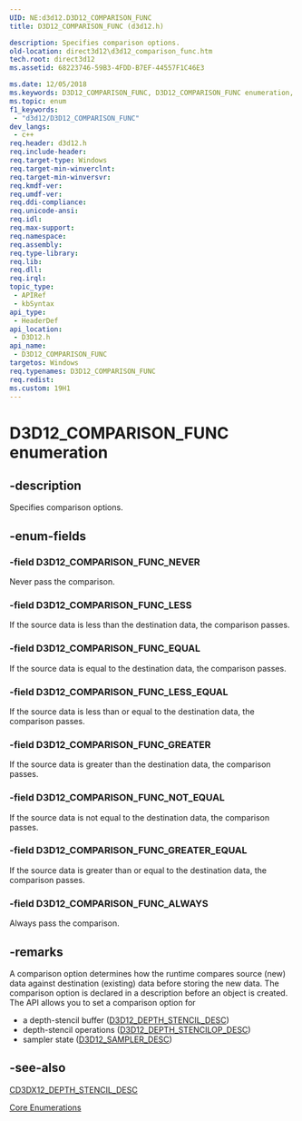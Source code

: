 ```yaml
---
UID: NE:d3d12.D3D12_COMPARISON_FUNC
title: D3D12_COMPARISON_FUNC (d3d12.h)

description: Specifies comparison options.
old-location: direct3d12\d3d12_comparison_func.htm
tech.root: direct3d12
ms.assetid: 68223746-59B3-4FDD-B7EF-44557F1C46E3

ms.date: 12/05/2018
ms.keywords: D3D12_COMPARISON_FUNC, D3D12_COMPARISON_FUNC enumeration, D3D12_COMPARISON_FUNC_ALWAYS, D3D12_COMPARISON_FUNC_EQUAL, D3D12_COMPARISON_FUNC_GREATER, D3D12_COMPARISON_FUNC_GREATER_EQUAL, D3D12_COMPARISON_FUNC_LESS, D3D12_COMPARISON_FUNC_LESS_EQUAL, D3D12_COMPARISON_FUNC_NEVER, D3D12_COMPARISON_FUNC_NOT_EQUAL, d3d12/D3D12_COMPARISON_FUNC, d3d12/D3D12_COMPARISON_FUNC_ALWAYS, d3d12/D3D12_COMPARISON_FUNC_EQUAL, d3d12/D3D12_COMPARISON_FUNC_GREATER, d3d12/D3D12_COMPARISON_FUNC_GREATER_EQUAL, d3d12/D3D12_COMPARISON_FUNC_LESS, d3d12/D3D12_COMPARISON_FUNC_LESS_EQUAL, d3d12/D3D12_COMPARISON_FUNC_NEVER, d3d12/D3D12_COMPARISON_FUNC_NOT_EQUAL, direct3d12.d3d12_comparison_func
ms.topic: enum
f1_keywords: 
 - "d3d12/D3D12_COMPARISON_FUNC"
dev_langs:
 - c++
req.header: d3d12.h
req.include-header: 
req.target-type: Windows
req.target-min-winverclnt: 
req.target-min-winversvr: 
req.kmdf-ver: 
req.umdf-ver: 
req.ddi-compliance: 
req.unicode-ansi: 
req.idl: 
req.max-support: 
req.namespace: 
req.assembly: 
req.type-library: 
req.lib: 
req.dll: 
req.irql: 
topic_type:
 - APIRef
 - kbSyntax
api_type:
 - HeaderDef
api_location:
 - D3D12.h
api_name:
 - D3D12_COMPARISON_FUNC
targetos: Windows
req.typenames: D3D12_COMPARISON_FUNC
req.redist: 
ms.custom: 19H1
---
```


# D3D12_COMPARISON_FUNC enumeration


## -description


Specifies comparison options.


## -enum-fields




### -field D3D12_COMPARISON_FUNC_NEVER

Never pass the comparison.


### -field D3D12_COMPARISON_FUNC_LESS

If the source data is less than the destination data, the comparison passes.


### -field D3D12_COMPARISON_FUNC_EQUAL

If the source data is equal to the destination data, the comparison passes.


### -field D3D12_COMPARISON_FUNC_LESS_EQUAL

If the source data is less than or equal to the destination data, the comparison passes.


### -field D3D12_COMPARISON_FUNC_GREATER

If the source data is greater than the destination data, the comparison passes.


### -field D3D12_COMPARISON_FUNC_NOT_EQUAL

If the source data is not equal to the destination data, the comparison passes.


### -field D3D12_COMPARISON_FUNC_GREATER_EQUAL

If the source data is greater than or equal to the destination data, the comparison passes.


### -field D3D12_COMPARISON_FUNC_ALWAYS

Always pass the comparison.


## -remarks



A comparison option determines how the runtime compares source (new) data against destination (existing) data before storing the new data. The comparison option is declared in a description before an object is created. The API allows you to set a comparison option for <ul>
<li>a depth-stencil buffer (<a href="https://docs.microsoft.com/windows/desktop/api/d3d12/ns-d3d12-d3d12_depth_stencil_desc">D3D12_DEPTH_STENCIL_DESC</a>)
            </li>
<li>depth-stencil operations (<a href="https://docs.microsoft.com/windows/desktop/api/d3d12/ns-d3d12-d3d12_depth_stencilop_desc">D3D12_DEPTH_STENCILOP_DESC</a>)
            </li>
<li>sampler state (<a href="https://docs.microsoft.com/windows/desktop/api/d3d12/ns-d3d12-d3d12_sampler_desc">D3D12_SAMPLER_DESC</a>)
            </li>
</ul>





## -see-also




<a href="https://docs.microsoft.com/windows/desktop/direct3d12/cd3dx12-depth-stencil-desc">CD3DX12_DEPTH_STENCIL_DESC</a>



<a href="https://docs.microsoft.com/windows/desktop/direct3d12/direct3d-12-enumerations">Core Enumerations</a>
 

 

